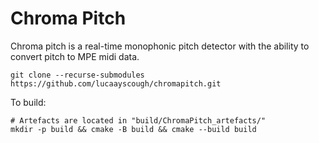 # Chroma Pitch

Chroma pitch is a real-time monophonic pitch detector with the ability to convert pitch to MPE midi data.

```
git clone --recurse-submodules https://github.com/lucaayscough/chromapitch.git
```

To build:

```
# Artefacts are located in "build/ChromaPitch_artefacts/"
mkdir -p build && cmake -B build && cmake --build build
```

